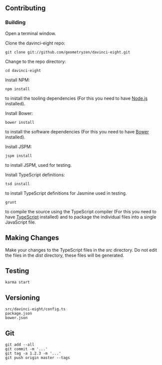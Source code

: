 ## Contributing

### Building

Open a terminal window.

Clone the davinci-eight repo:
```
git clone git://github.com/geometryzen/davinci-eight.git
```

Change to the repo directory:
```
cd davinci-eight
```

Install NPM:
```
npm install
```
to install the tooling dependencies (For this you need to have [Node.js](http://nodejs.org) installed).

Install Bower:
```
bower install
```
to install the software dependencies (For this you need to have [Bower](http://bower.io) installed).

Install JSPM:
```
jspm install
```
to install JSPM, used for testing.

Install TypeScript definitions:
```
tsd install
```
to install TypeScript definitions for Jasmine used in testing.

```
grunt
```
to compile the source using the TypeScript compiler (For this you need to have [TypeScript](http://www.typescriptlang.org) installed) and to package the individual files into a single JavaScript file.

## Making Changes

Make your changes to the TypeScript files in the _src_ directory. Do not edit the files in the _dist_ directory, these files will be generated.

## Testing

```
karma start
```

## Versioning

```
src/davinci-eight/config.ts
package.json
bower.json
```

## Git

```
git add --all
git commit -m '...'
git tag -a 1.2.3 -m '...'
git push origin master --tags
```